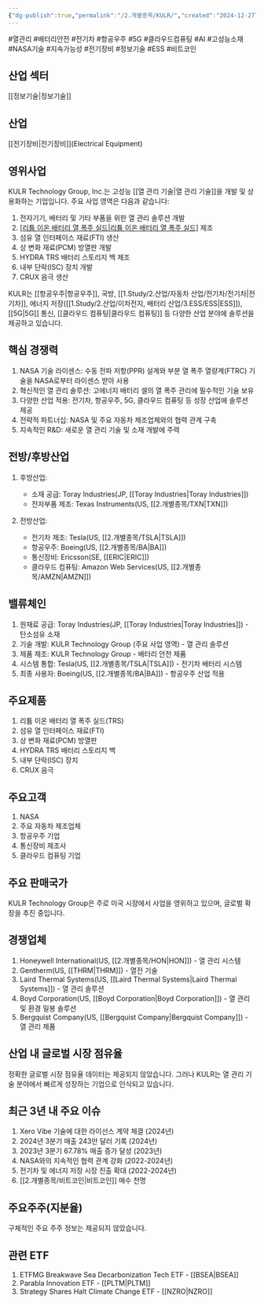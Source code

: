 ```yaml
---
{"dg-publish":true,"permalink":"/2.개별종목/KULR/","created":"2024-12-27T10:13:23.390+09:00","updated":"2025-07-29T21:37:04.826+09:00"}
---
```


#열관리 #배터리안전 #전기차 #항공우주 #5G #클라우드컴퓨팅 #AI #고성능소재 #NASA기술 #지속가능성 #전기장비 #정보기술 #ESS #비트코인 

## 산업 섹터

[[정보기술\|정보기술]]

## 산업

[[전기장비\|전기장비]](Electrical Equipment)

## 영위사업

KULR Technology Group, Inc.는 고성능 [[열 관리 기술\|열 관리 기술]]을 개발 및 상용화하는 기업입니다. 주요 사업 영역은 다음과 같습니다:

1. 전자기기, 배터리 및 기타 부품을 위한 열 관리 솔루션 개발
2. [[리튬 이온 배터리 열 폭주 실드\|리튬 이온 배터리 열 폭주 실드]](TRS) 제조
3. 섬유 열 인터페이스 재료(FTI) 생산
4. 상 변화 재료(PCM) 방열판 개발
5. HYDRA TRS 배터리 스토리지 백 제조
6. 내부 단락(ISC) 장치 개발
7. CRUX 음극 생산

KULR는 [[항공우주\|항공우주]], 국방, [[1.Study/2.산업/자동차 산업/전기차/전기차\|전기차]], 에너지 저장([[1.Study/2.산업/이차전지, 배터리 산업/3.ESS/ESS\|ESS]]), [[5G\|5G]] 통신, [[클라우드 컴퓨팅\|클라우드 컴퓨팅]] 등 다양한 산업 분야에 솔루션을 제공하고 있습니다.

## 핵심 경쟁력

1. NASA 기술 라이센스: 수동 전파 저항(PPR) 설계와 부분 열 폭주 열량계(FTRC) 기술을 NASA로부터 라이센스 받아 사용
2. 혁신적인 열 관리 솔루션: 고에너지 배터리 셀의 열 폭주 관리에 필수적인 기술 보유
3. 다양한 산업 적용: 전기차, 항공우주, 5G, 클라우드 컴퓨팅 등 성장 산업에 솔루션 제공
4. 전략적 파트너십: NASA 및 주요 자동차 제조업체와의 협력 관계 구축
5. 지속적인 R&D: 새로운 열 관리 기술 및 소재 개발에 주력

## 전방/후방산업

1. 후방산업:
    
    - 소재 공급: Toray Industries(JP, [[Toray Industries\|Toray Industries]])
    - 전자부품 제조: Texas Instruments(US, [[2.개별종목/TXN\|TXN]])
    
2. 전방산업:
    
    - 전기차 제조: Tesla(US, [[2.개별종목/TSLA\|TSLA]])
    - 항공우주: Boeing(US, [[2.개별종목/BA\|BA]])
    - 통신장비: Ericsson(SE, [[ERIC\|ERIC]])
    - 클라우드 컴퓨팅: Amazon Web Services(US, [[2.개별종목/AMZN\|AMZN]])
    

## 밸류체인

1. 원재료 공급: Toray Industries(JP, [[Toray Industries\|Toray Industries]]) - 탄소섬유 소재
2. 기술 개발: KULR Technology Group (주요 사업 영역) - 열 관리 솔루션
3. 제품 제조: KULR Technology Group - 배터리 안전 제품
4. 시스템 통합: Tesla(US, [[2.개별종목/TSLA\|TSLA]]) - 전기차 배터리 시스템
5. 최종 사용자: Boeing(US, [[2.개별종목/BA\|BA]]) - 항공우주 산업 적용

## 주요제품

1. 리튬 이온 배터리 열 폭주 실드(TRS)
2. 섬유 열 인터페이스 재료(FTI)
3. 상 변화 재료(PCM) 방열판
4. HYDRA TRS 배터리 스토리지 백
5. 내부 단락(ISC) 장치
6. CRUX 음극

## 주요고객

1. NASA
2. 주요 자동차 제조업체
3. 항공우주 기업
4. 통신장비 제조사
5. 클라우드 컴퓨팅 기업

## 주요 판매국가

KULR Technology Group은 주로 미국 시장에서 사업을 영위하고 있으며, 글로벌 확장을 추진 중입니다.

## 경쟁업체

1. Honeywell International(US, [[2.개별종목/HON\|HON]]) - 열 관리 시스템
2. Gentherm(US, [[THRM\|THRM]]) - 열전 기술
3. Laird Thermal Systems(US, [[Laird Thermal Systems\|Laird Thermal Systems]]) - 열 관리 솔루션
4. Boyd Corporation(US, [[Boyd Corporation\|Boyd Corporation]]) - 열 관리 및 환경 밀봉 솔루션
5. Bergquist Company(US, [[Bergquist Company\|Bergquist Company]]) - 열 관리 제품

## 산업 내 글로벌 시장 점유율

정확한 글로벌 시장 점유율 데이터는 제공되지 않았습니다. 그러나 KULR는 열 관리 기술 분야에서 빠르게 성장하는 기업으로 인식되고 있습니다.

## 최근 3년 내 주요 이슈

1. Xero Vibe 기술에 대한 라이선스 계약 체결 (2024년)
2. 2024년 3분기 매출 243만 달러 기록 (2024년)
3. 2023년 3분기 67.78% 매출 증가 달성 (2023년)
4. NASA와의 지속적인 협력 관계 강화 (2022-2024년)
5. 전기차 및 에너지 저장 시장 진출 확대 (2022-2024년)
6. [[2.개별종목/비트코인\|비트코인]] 매수 천명

## 주요주주(지분율)

구체적인 주요 주주 정보는 제공되지 않았습니다.

## 관련 ETF

1. ETFMG Breakwave Sea Decarbonization Tech ETF - [[BSEA\|BSEA]]
2. Parabla Innovation ETF - [[PLTM\|PLTM]]
3. Strategy Shares Halt Climate Change ETF - [[NZRO\|NZRO]]